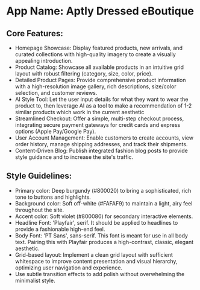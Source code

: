 # **App Name**: Aptly Dressed eBoutique

## Core Features:

- Homepage Showcase: Display featured products, new arrivals, and curated collections with high-quality imagery to create a visually appealing introduction.
- Product Catalog: Showcase all available products in an intuitive grid layout with robust filtering (category, size, color, price).
- Detailed Product Pages: Provide comprehensive product information with a high-resolution image gallery, rich descriptions, size/color selection, and customer reviews.
- AI Style Tool: Let the user input details for what they want to wear the product to, then leverage AI as a tool to make a recommendation of 1-2 similar products which work in the current aesthetic
- Streamlined Checkout: Offer a simple, multi-step checkout process, integrating secure payment gateways for credit cards and express options (Apple Pay/Google Pay).
- User Account Management: Enable customers to create accounts, view order history, manage shipping addresses, and track their shipments.
- Content-Driven Blog: Publish integrated fashion blog posts to provide style guidance and to increase the site's traffic.

## Style Guidelines:

- Primary color: Deep burgundy (#800020) to bring a sophisticated, rich tone to buttons and highlights.
- Background color: Soft off-white (#FAFAF9) to maintain a light, airy feel throughout the site.
- Accent color: Soft violet (#800080) for secondary interactive elements.
- Headline Font: 'Playfair', serif. It should be applied to headlines to provide a fashionable high-end feel.
- Body Font: 'PT Sans', sans-serif. This font is meant for use in all body text. Pairing this with Playfair produces a high-contrast, classic, elegant aesthetic.
- Grid-based layout: Implement a clean grid layout with sufficient whitespace to improve content presentation and visual hierarchy, optimizing user navigation and experience.
- Use subtle transition effects to add polish without overwhelming the minimalist style.